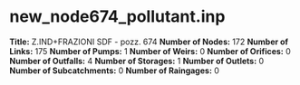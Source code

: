 # new_node674_pollutant.inp
**Title:** Z.IND+FRAZIONI SDF - pozz. 674
**Number of Nodes:** 172
**Number of Links:** 175
**Number of Pumps:** 1
**Number of Weirs:** 0
**Number of Orifices:** 0
**Number of Outfalls:** 4
**Number of Storages:** 1
**Number of Outlets:** 0
**Number of Subcatchments:** 0
**Number of Raingages:** 0
